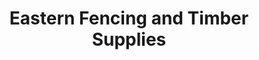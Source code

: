 ---
title: "Eastern Fencing and Timber Supplies"
url: /diss/eastern-fencing-and-timber-supplies/
shop: trade
---